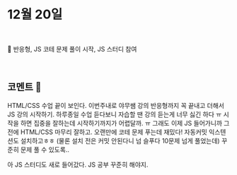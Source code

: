 # 12월 20일

<br>

📌 반응형, JS 코테 문제 풀이 시작, JS 스터디 참여

<br/>

## 코멘트 🎈

HTML/CSS 수업 끝이 보인다. 이번주내로 야무쌤 강의 반응형까지 꼭 끝내고 더해서 JS 강의 시작하기. 하루종일 수업 듣다보니 자습할 땐 강의 듣는게 너무 싫긴 하다 ㅠ 시작을 하면 집중을 잘하는데 시작하기까지가 어렵달까. ㅠ 그래도 이제 JS 들어가니까 그전에 HTML/CSS 마무리 잘하고. 오랜만에 코테 문제 푸는데 재밌다! 자동커밋 익스텐션도 설치하고ㅎㅎ (물론 설치 전은 커밋 안된다니 넘 슬푸다 10문제 넘게 풀었는데) 꾸준히 문제 풀 수 있도록..

아 JS 스터디도 새로 들어갔다. JS 공부 꾸준히 해야지.

<br/>
